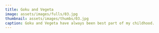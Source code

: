 ```yaml
---
title: Goku and Vegeta
image: assets/images/fulls/03.jpg
thumbnail: assets/images/thumbs/03.jpg
caption: Goku and Vegeta have always been best part of my childhood.
---
```

